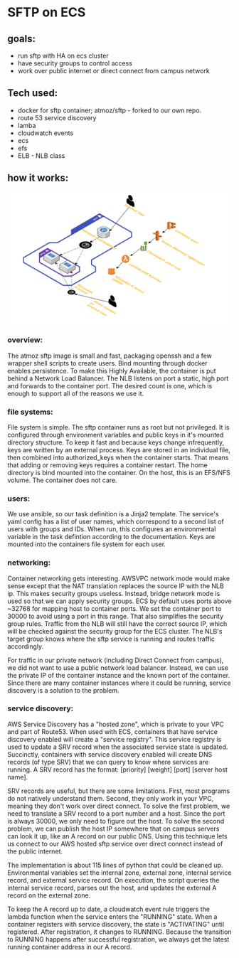 # SFTP on ECS

## goals:
 - run sftp with HA on ecs cluster
 - have security groups to control access
 - work over public internet or direct connect from campus network

## Tech used:
 - docker for sftp container; atmoz/sftp - forked to our own repo.
 - route 53 service discovery
 - lamba
 - cloudwatch events
 - ecs
 - efs
 - ELB - NLB class

## how it works:
![architecture diagram](simplified_diagram.png)

### overview:
The atmoz sftp image is small and fast, packaging openssh and a few wrapper shell scripts to create users.  Bind mounting through docker enables persistence.  To make this Highly Available, the container is put behind a Network Load Balancer.  The NLB listens on port a static, high port and forwards to the container port.  The desired count is one, which is enough to support all of the reasons we use it.

### file systems:
File system is simple.  The sftp container runs as root but not privileged.  It is configured through environment variables and public keys in it's mounted directory structure.  To keep it fast and because keys change infrequently, keys are written by an external process.  Keys are stored in an individual file, then combined into authorized_keys when the container starts.  That means that adding or removing keys requires a container restart.  The home directory is bind mounted into the container.  On the host, this is an EFS/NFS volume.  The container does not care.

### users:
We use ansible, so our task definition is a Jinja2 template.  The service's yaml config has a list of user names, which correspond to a second list of users with groups and IDs.  When run, this configures an environmental variable in the task defintion according to the documentation.  Keys are mounted into the containers file system for each user.

### networking:
Container networking gets interesting.  AWSVPC network mode would make sense except that the NAT translation replaces the source IP with the NLB ip.  This makes security groups useless.  Instead, bridge network mode is used so that we can apply security groups.  ECS by default uses ports above ~32768 for mapping host to container ports.  We set the container port to 30000 to avoid using a port in this range.  That also simplifies the security group rules.  Traffic from the NLB will still have the correct source IP, which will be checked against the security group for the ECS cluster.  The NLB's target group knows where the sftp service is running and routes traffic accordingly.

For traffic in our private network (including Direct Connect from campus), we did not want to use a public network load balancer.  Instead, we can use the private IP of the container instance and the known port of the container.  Since there are many container instances where it could be running, service discovery is a solution to the problem.  


### service discovery:
AWS Service Discovery has a "hosted zone", which is private to your VPC and part of Route53.  When used with ECS, containers that have service discovery enabled will create a "service registry".  This service registry is used to update a SRV record when the associated service state is updated.  Succinctly, containers with service discovery enabled will create DNS records (of type SRV) that we can query to know where services are running.  A SRV record has the format: [priority] [weight] [port] [server host name].

SRV records are useful, but there are some limitations.  First, most programs do not natively understand them.  Second, they only work in your VPC, meaning they don't work over direct connect.  To solve the first problem, we need to translate a SRV record to a port number and a host.  Since the port is always 30000, we only need to figure out the host.  To solve the second problem, we can publish the host IP somewhere that on campus servers can look it up, like an A record on our public DNS.  Using this technique lets us connect to our AWS hosted sftp service over direct connect instead of the public internet.

The implementation is about 115 lines of python that could be cleaned up.  Environmental variables set the internal zone, external zone, internal service record, and external service record.  On execution, the script queries the internal service record, parses out the host, and updates the external A record on the external zone.

To keep the A record up to date, a cloudwatch event rule triggers the lambda function when the service enters the "RUNNING" state.  When a container registers with service discovery, the state is "ACTIVATING" until registered.  After registration, it changes to RUNNING.  Because the transition to RUNNING happens after successful registration, we always get the latest running container address in our A record.
